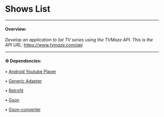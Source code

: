 # Shows List #
____

#### Overview:

 *Develop an application to list TV series using the TVMaze API. This is the API URL: https://www.tvmaze.com/api*
____

#### ⚙️ Dependencies:

• [Android Youtube Player](https://github.com/PierfrancescoSoffritti/android-youtube-player)

• [Generic Adapter](https://github.com/e-nicolas/GenericAdapter)

• [Retrofit](https://square.github.io/retrofit/)

• [Gson](https://github.com/google/gson)

• [Gson-converter](https://github.com/square/retrofit/tree/master/retrofit-converters/gson)
